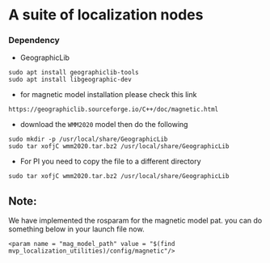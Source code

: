# A suite of localization nodes

### Dependency
- GeographicLib
```
sudo apt install geographiclib-tools
sudo apt install libgeographic-dev
```

- for magnetic model installation please check this link
```
https://geographiclib.sourceforge.io/C++/doc/magnetic.html
```
- download the `WMM2020` model then do the following
```
sudo mkdir -p /usr/local/share/GeographicLib
sudo tar xofjC wmm2020.tar.bz2 /usr/local/share/GeographicLib
```

- For PI you need to copy the file to a different directory
```
sudo tar xofjC wmm2020.tar.bz2 /usr/local/share/GeographicLib
```

## Note:
We have implemented the rosparam for the magnetic model pat.
you can do something below in your launch file now.

```
<param name = "mag_model_path" value = "$(find mvp_localization_utilities)/config/magnetic"/>
```